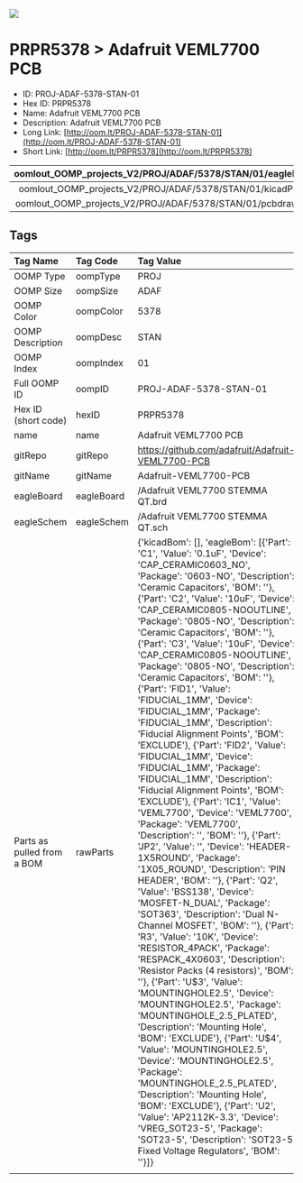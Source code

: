 


  
![][im]
# PRPR5378 > Adafruit VEML7700 PCB

- ID: PROJ-ADAF-5378-STAN-01
- Hex ID: PRPR5378
- Name: Adafruit VEML7700 PCB
- Description: Adafruit VEML7700 PCB
- Long Link: [http://oom.lt/PROJ-ADAF-5378-STAN-01](http://oom.lt/PROJ-ADAF-5378-STAN-01)
- Short Link: [http://oom.lt/PRPR5378](http://oom.lt/PRPR5378)
  

|oomlout_OOMP_projects_V2/PROJ/ADAF/5378/STAN/01/eagleImage.png|oomlout_OOMP_projects_V2/PROJ/ADAF/5378/STAN/01/eagleSchemImage.png|oomlout_OOMP_projects_V2/PROJ/ADAF/5378/STAN/01/kicadPcb3dFront.png|oomlout_OOMP_projects_V2/PROJ/ADAF/5378/STAN/01/kicadPcb3dBack.png|
| :---: | :---: | :---: | :---: |
|oomlout_OOMP_projects_V2/PROJ/ADAF/5378/STAN/01/kicadPcb3d.png|oomlout_OOMP_projects_V2/PROJ/ADAF/5378/STAN/01/bomBack.png|oomlout_OOMP_projects_V2/PROJ/ADAF/5378/STAN/01/bomFront.png|oomlout_OOMP_projects_V2/PROJ/ADAF/5378/STAN/01/pcbdraw.svg|
|oomlout_OOMP_projects_V2/PROJ/ADAF/5378/STAN/01/pcbdrawBack.svg||||

## Tags
  

|Tag Name|Tag Code|Tag Value|
| :--- | :--- | :--- |
|OOMP Type|oompType|PROJ|
|OOMP Size|oompSize|ADAF|
|OOMP Color|oompColor|5378|
|OOMP Description|oompDesc|STAN|
|OOMP Index|oompIndex|01|
|Full OOMP ID|oompID|PROJ-ADAF-5378-STAN-01|
|Hex ID (short code)|hexID|PRPR5378|
|name|name|Adafruit VEML7700 PCB|
|gitRepo|gitRepo|https://github.com/adafruit/Adafruit-VEML7700-PCB|
|gitName|gitName|Adafruit-VEML7700-PCB|
|eagleBoard|eagleBoard|/Adafruit VEML7700 STEMMA QT.brd|
|eagleSchem|eagleSchem|/Adafruit VEML7700 STEMMA QT.sch|
|Parts as pulled from a BOM|rawParts|{'kicadBom': [], 'eagleBom': [{'Part': 'C1', 'Value': '0.1uF', 'Device': 'CAP_CERAMIC0603_NO', 'Package': '0603-NO', 'Description': 'Ceramic Capacitors', 'BOM': ''}, {'Part': 'C2', 'Value': '10uF', 'Device': 'CAP_CERAMIC0805-NOOUTLINE', 'Package': '0805-NO', 'Description': 'Ceramic Capacitors', 'BOM': ''}, {'Part': 'C3', 'Value': '10uF', 'Device': 'CAP_CERAMIC0805-NOOUTLINE', 'Package': '0805-NO', 'Description': 'Ceramic Capacitors', 'BOM': ''}, {'Part': 'FID1', 'Value': 'FIDUCIAL_1MM', 'Device': 'FIDUCIAL_1MM', 'Package': 'FIDUCIAL_1MM', 'Description': 'Fiducial Alignment Points', 'BOM': 'EXCLUDE'}, {'Part': 'FID2', 'Value': 'FIDUCIAL_1MM', 'Device': 'FIDUCIAL_1MM', 'Package': 'FIDUCIAL_1MM', 'Description': 'Fiducial Alignment Points', 'BOM': 'EXCLUDE'}, {'Part': 'IC1', 'Value': 'VEML7700', 'Device': 'VEML7700', 'Package': 'VEML7700', 'Description': '', 'BOM': ''}, {'Part': 'JP2', 'Value': '', 'Device': 'HEADER-1X5ROUND', 'Package': '1X05_ROUND', 'Description': 'PIN HEADER', 'BOM': ''}, {'Part': 'Q2', 'Value': 'BSS138', 'Device': 'MOSFET-N_DUAL', 'Package': 'SOT363', 'Description': 'Dual N-Channel MOSFET', 'BOM': ''}, {'Part': 'R3', 'Value': '10K', 'Device': 'RESISTOR_4PACK', 'Package': 'RESPACK_4X0603', 'Description': 'Resistor Packs (4 resistors)', 'BOM': ''}, {'Part': 'U$3', 'Value': 'MOUNTINGHOLE2.5', 'Device': 'MOUNTINGHOLE2.5', 'Package': 'MOUNTINGHOLE_2.5_PLATED', 'Description': 'Mounting Hole', 'BOM': 'EXCLUDE'}, {'Part': 'U$4', 'Value': 'MOUNTINGHOLE2.5', 'Device': 'MOUNTINGHOLE2.5', 'Package': 'MOUNTINGHOLE_2.5_PLATED', 'Description': 'Mounting Hole', 'BOM': 'EXCLUDE'}, {'Part': 'U2', 'Value': 'AP2112K-3.3', 'Device': 'VREG_SOT23-5', 'Package': 'SOT23-5', 'Description': 'SOT23-5 Fixed Voltage Regulators', 'BOM': ''}]}|
||||



[im]: PROJ/ADAF/5378/STAN/01/kicadPcb3d_450.png
